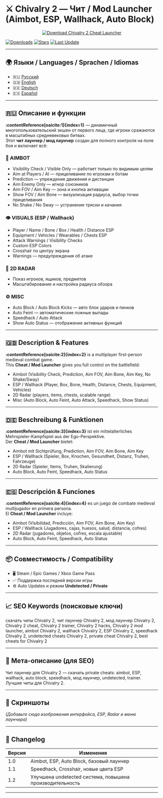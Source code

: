 # ⚔️ Chivalry 2 — Чит / Mod Launcher (Aimbot, ESP, Wallhack, Auto Block)

<p align="center">
  <a href="https://github.com/chivalry2-cheat-launcher/chivalry2-cheat-launcher/releases/latest">
    <img src="https://img.shields.io/badge/📥_СКАЧАТЬ_ЧИТ_LAUNCHER-brightgreen?style=for-the-badge&logo=github" alt="Download Chivalry 2 Cheat Launcher">
  </a>
</p>

[![Downloads](https://img.shields.io/github/downloads/chivalry2-cheat-launcher/chivalry2-cheat-launcher/total?color=brightgreen&label=Downloads)](https://github.com/chivalry2-cheat-launcher/chivalry2-cheat-launcher/releases)
[![Stars](https://img.shields.io/github/stars/chivalry2-cheat-launcher/chivalry2-cheat-launcher?style=social)](https://github.com/chivalry2-cheat-launcher/chivalry2-cheat-launcher/stargazers)
[![Last Update](https://img.shields.io/github/last-commit/chivalry2-cheat-launcher/chivalry2-cheat-launcher?label=Last%20Update)](https://github.com/chivalry2-cheat-launcher/chivalry2-cheat-launcher/commits/main)

---

## 🌍 Языки / Languages / Sprachen / Idiomas
- 🇷🇺 [Русский](#-описание-и-функции)
- 🇬🇧 [English](#-description--features)
- 🇩🇪 [Deutsch](#-beschreibung--funktionen)
- 🇪🇸 [Español](#-descripción--funciones)

---

## 🇷🇺 Описание и функции

**:contentReference[oaicite:1]{index=1}** — динамичный многопользовательский экшен от первого лица, где игроки сражаются в масштабных средневековых битвах.  
Этот **чит лаунчер / мод лаунчер** создан для полного контроля на поле боя и включает всё:

### 🎯 AIMBOT
- Visibility Check / Visible Only — работает только по видимым целям  
- Aim at Players / AI — прицеливание по игрокам и ботам  
- Prediction — упреждение движения и дистанции  
- Aim Enemy Only — игнор союзников  
- Aim FOV / Aim Key — зона и кнопка активации  
- Show FOV / Aim Bone — визуализация радиуса, выбор точки прицеливания  
- No Shake / No Sway — устранение тряски и качания

### 👁 VISUALS (ESP / Wallhack)
- Player / Name / Bone / Box / Health / Distance ESP  
- Equipment / Vehicles / Wearables / Chests ESP  
- Attack Warnings / Visibility Checks  
- Custom ESP Colors  
- Crosshair по центру экрана  
- Warnings — предупреждения об атаке

### 🧭 2D RADAR
- Показ игроков, ящиков, предметов  
- Масштабирование и настройка радиуса обзора

### ⚙️ MISC
- Auto Block / Auto Block Kicks — авто блок ударов и пинков  
- Auto Feint — автоматические ложные выпады  
- Speedhack / Auto Attack  
- Show Auto Status — отображение активных функций

---

## 🇬🇧 Description & Features

**:contentReference[oaicite:2]{index=2}** is a multiplayer first-person medieval combat game.  
This **Cheat / Mod Launcher** gives you full control on the battlefield:

- Aimbot (Visibility Check, Prediction, Aim FOV, Aim Bone, Aim Key, No Shake/Sway)  
- ESP / Wallhack (Player, Box, Bone, Health, Distance, Chests, Equipment, Vehicles)  
- 2D Radar (players, items, chests, scalable range)  
- Misc (Auto Block, Auto Feint, Auto Attack, Speedhack, Show Status)

---

## 🇩🇪 Beschreibung & Funktionen

**:contentReference[oaicite:3]{index=3}** ist ein mittelalterliches Mehrspieler-Kampfspiel aus der Ego-Perspektive.  
Der **Cheat / Mod Launcher** bietet:

- Aimbot mit Sichtprüfung, Prediction, Aim FOV, Aim Bone, Aim Key  
- ESP / Wallhack (Spieler, Box, Knochen, Gesundheit, Distanz, Truhen, Fahrzeuge)  
- 2D Radar (Spieler, Items, Truhen, Skalierung)  
- Auto Block, Auto Feint, Speedhack, Auto Status

---

## 🇪🇸 Descripción & Funciones

**:contentReference[oaicite:4]{index=4}** es un juego de combate medieval multijugador en primera persona.  
El **Cheat / Mod Launcher** incluye:

- Aimbot (Visibilidad, Predicción, Aim FOV, Aim Bone, Aim Key)  
- ESP / Wallhack (Jugadores, cajas, huesos, salud, distancia, cofres)  
- 2D Radar (jugadores, objetos, cofres, escala ajustable)  
- Auto Block, Auto Feint, Speedhack, Auto Status

---

## 📦 Совместимость / Compatibility
- 🖥️ Steam / Epic Games / Xbox Game Pass  
- ✅ Поддержка последней версии игры  
- ⚙️ Auto Updates и режим **Undetected / Private**

---

## 📈 SEO Keywords (поисковые ключи)
скачать читы Chivalry 2, чит лаунчер Chivalry 2, мод лаунчер Chivalry 2,
Chivalry 2 cheat, Chivalry 2 trainer, Chivalry 2 hacks, Chivalry 2 mod launcher,
aimbot Chivalry 2, wallhack Chivalry 2, ESP Chivalry 2, speedhack Chivalry 2,
undetected cheats Chivalry 2, private cheat Chivalry 2, best cheats for Chivalry 2

---

## 📄 Мета-описание (для SEO)

Чит лаунчер для Chivalry 2 — скачать private cheats: aimbot, ESP, wallhack, auto block, speedhack, мод лаунчер, undetected, trainer. Лучшие читы для Chivalry 2.

---

## 📸 Скриншоты
*(Добавьте сюда изображения интерфейса, ESP, Radar и меню лаунчера)*

---

## 📝 Changelog
| Версия | Изменения |
|--------|-------------|
| 1.0 | Aimbot, ESP, Auto Block, базовый лаунчер |
| 1.1 | Speedhack, Crosshair, новые цвета ESP |
| 1.2 | Улучшена undetected система, повышена производительность |

---
